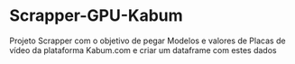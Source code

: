 # Scrapper-GPU-Kabum
Projeto Scrapper com o objetivo de pegar Modelos e valores de Placas de vídeo da plataforma Kabum.com e criar um dataframe com estes dados
